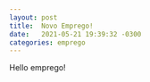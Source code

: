 ```yaml
---
layout: post
title:  Novo Emprego!
date:   2021-05-21 19:39:32 -0300
categories: emprego
---
```


Hello emprego!
